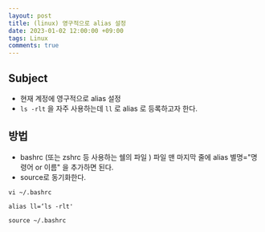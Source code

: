 ```yaml
---
layout: post
title: (linux) 영구적으로 alias 설정
date: 2023-01-02 12:00:00 +09:00
tags: Linux
comments: true
---
```


## Subject
- 현재 계정에 영구적으로 alias 설정
- `ls -rlt` 을 자주 사용하는데 `ll` 로 alias 로 등록하고자 한다.

## 방법
- bashrc (또는 zshrc 등 사용하는 쉘의 파일 ) 파일 맨 마지막 줄에 alias 별명="명령어 or 이름" 을 추가하면 된다.
- source로 동기화한다. 

```
vi ~/.bashrc
```

```   
alias ll=‘ls -rlt'
```

```
source ~/.bashrc
```   

